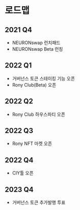 # 로드맵

## 2021 Q4

* NEURONswap 런치패드
* NEURONswap Beta 런칭

## 2022 Q1

* 거버넌스 토큰 스테이킹 기능 오픈
* Rony Club(Beta) 오픈

## 2022 Q2

* Rony Club 하우스파티 오픈

## 2022 Q3

* Rony NFT 마켓 오픈  &#x20;

## 2022 Q4

* CIY툴 오픈&#x20;

## 2023 Q4

* 거버넌스 토큰 추가발행 투표
